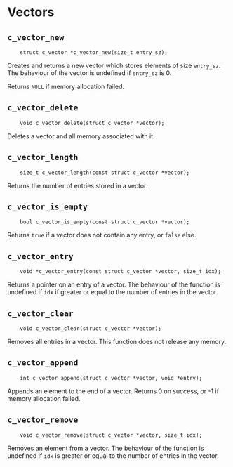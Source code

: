 
# Vectors

## `c_vector_new`
~~~ {.c}
    struct c_vector *c_vector_new(size_t entry_sz);
~~~

Creates and returns a new vector which stores elements of size `entry_sz`.
The behaviour of the vector is undefined if `entry_sz` is 0.

Returns `NULL` if memory allocation failed.

## `c_vector_delete`
~~~ {.c}
    void c_vector_delete(struct c_vector *vector);
~~~

Deletes a vector and all memory associated with it.

## `c_vector_length`
~~~ {.c}
    size_t c_vector_length(const struct c_vector *vector);
~~~

Returns the number of entries stored in a vector.

## `c_vector_is_empty`
~~~ {.c}
    bool c_vector_is_empty(const struct c_vector *vector);
~~~

Returns `true` if a vector does not contain any entry, or `false` else.

## `c_vector_entry`
~~~ {.c}
    void *c_vector_entry(const struct c_vector *vector, size_t idx);
~~~

Returns a pointer on an entry of a vector. The behaviour of the function is
undefined if `idx` if greater or equal to the number of entries in the vector.

## `c_vector_clear`
~~~ {.c}
    void c_vector_clear(struct c_vector *vector);
~~~

Removes all entries in a vector. This function does not release any memory.

## `c_vector_append`
~~~ {.c}
    int c_vector_append(struct c_vector *vector, void *entry);
~~~

Appends an element to the end of a vector. Returns 0 on success, or -1 if
memory allocation failed.

## `c_vector_remove`
~~~ {.c}
    void c_vector_remove(struct c_vector *vector, size_t idx);
~~~

Removes an element from a vector. The behaviour of the function is undefined
if `idx` is greater or equal to the number of entries in the vector.
